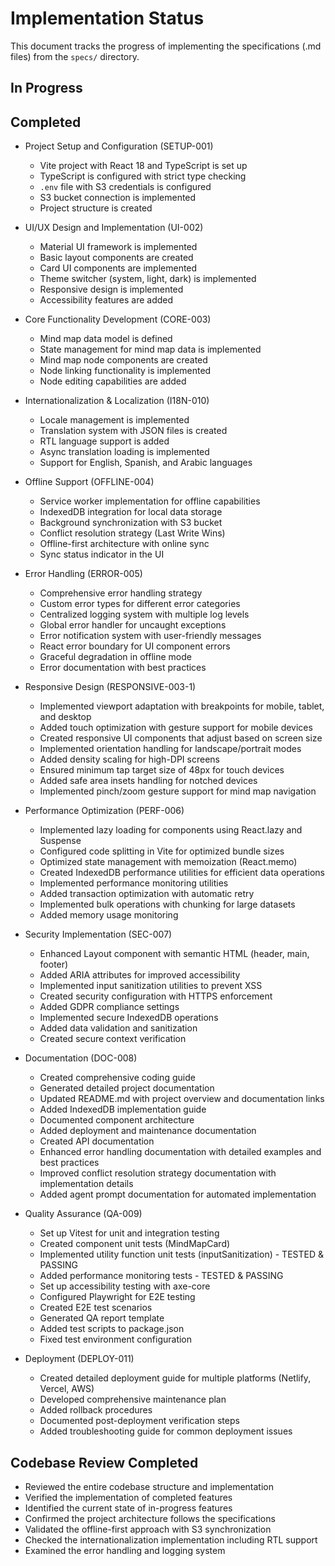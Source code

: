 # Implementation Status

This document tracks the progress of implementing the specifications (.md files) from the `specs/` directory.

## In Progress

## Completed
- Project Setup and Configuration (SETUP-001)
  - Vite project with React 18 and TypeScript is set up
  - TypeScript is configured with strict type checking
  - `.env` file with S3 credentials is configured
  - S3 bucket connection is implemented
  - Project structure is created

- UI/UX Design and Implementation (UI-002)
  - Material UI framework is implemented
  - Basic layout components are created
  - Card UI components are implemented
  - Theme switcher (system, light, dark) is implemented
  - Responsive design is implemented
  - Accessibility features are added

- Core Functionality Development (CORE-003)
  - Mind map data model is defined
  - State management for mind map data is implemented
  - Mind map node components are created
  - Node linking functionality is implemented
  - Node editing capabilities are added

- Internationalization & Localization (I18N-010)
  - Locale management is implemented
  - Translation system with JSON files is created
  - RTL language support is added
  - Async translation loading is implemented
  - Support for English, Spanish, and Arabic languages

- Offline Support (OFFLINE-004)
  - Service worker implementation for offline capabilities
  - IndexedDB integration for local data storage
  - Background synchronization with S3 bucket
  - Conflict resolution strategy (Last Write Wins)
  - Offline-first architecture with online sync
  - Sync status indicator in the UI

- Error Handling (ERROR-005)
  - Comprehensive error handling strategy
  - Custom error types for different error categories
  - Centralized logging system with multiple log levels
  - Global error handler for uncaught exceptions
  - Error notification system with user-friendly messages
  - React error boundary for UI component errors
  - Graceful degradation in offline mode
  - Error documentation with best practices

- Responsive Design (RESPONSIVE-003-1)
  - Implemented viewport adaptation with breakpoints for mobile, tablet, and desktop
  - Added touch optimization with gesture support for mobile devices
  - Created responsive UI components that adjust based on screen size
  - Implemented orientation handling for landscape/portrait modes
  - Added density scaling for high-DPI screens
  - Ensured minimum tap target size of 48px for touch devices
  - Added safe area insets handling for notched devices
  - Implemented pinch/zoom gesture support for mind map navigation

- Performance Optimization (PERF-006)
  - Implemented lazy loading for components using React.lazy and Suspense
  - Configured code splitting in Vite for optimized bundle sizes
  - Optimized state management with memoization (React.memo)
  - Created IndexedDB performance utilities for efficient data operations
  - Implemented performance monitoring utilities
  - Added transaction optimization with automatic retry
  - Implemented bulk operations with chunking for large datasets
  - Added memory usage monitoring

- Security Implementation (SEC-007)
  - Enhanced Layout component with semantic HTML (header, main, footer)
  - Added ARIA attributes for improved accessibility
  - Implemented input sanitization utilities to prevent XSS
  - Created security configuration with HTTPS enforcement
  - Added GDPR compliance settings
  - Implemented secure IndexedDB operations
  - Added data validation and sanitization
  - Created secure context verification

- Documentation (DOC-008)
  - Created comprehensive coding guide
  - Generated detailed project documentation
  - Updated README.md with project overview and documentation links
  - Added IndexedDB implementation guide
  - Documented component architecture
  - Added deployment and maintenance documentation
  - Created API documentation
  - Enhanced error handling documentation with detailed examples and best practices
  - Improved conflict resolution strategy documentation with implementation details
  - Added agent prompt documentation for automated implementation

- Quality Assurance (QA-009)
  - Set up Vitest for unit and integration testing
  - Created component unit tests (MindMapCard)
  - Implemented utility function unit tests (inputSanitization) - TESTED & PASSING
  - Added performance monitoring tests - TESTED & PASSING
  - Set up accessibility testing with axe-core
  - Configured Playwright for E2E testing
  - Created E2E test scenarios
  - Generated QA report template
  - Added test scripts to package.json
  - Fixed test environment configuration

- Deployment (DEPLOY-011)
  - Created detailed deployment guide for multiple platforms (Netlify, Vercel, AWS)
  - Developed comprehensive maintenance plan
  - Added rollback procedures
  - Documented post-deployment verification steps
  - Added troubleshooting guide for common deployment issues

## Codebase Review Completed
- Reviewed the entire codebase structure and implementation
- Verified the implementation of completed features
- Identified the current state of in-progress features
- Confirmed the project architecture follows the specifications
- Validated the offline-first approach with S3 synchronization
- Checked the internationalization implementation including RTL support
- Examined the error handling and logging system
